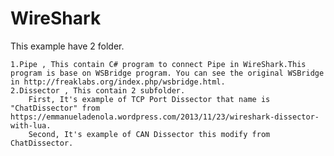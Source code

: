 # WireShark

This example have  2 folder.

    1.Pipe , This contain C# program to connect Pipe in WireShark.This program is base on WSBridge program. You can see the original WSBridge in http://freaklabs.org/index.php/wsbridge.html.
    2.Dissector , This contain 2 subfolder.
        First, It's example of TCP Port Dissector that name is "ChatDissector" from  https://emmanueladenola.wordpress.com/2013/11/23/wireshark-dissector-with-lua. 
        Second, It's example of CAN Dissector this modify from ChatDissector.
        


